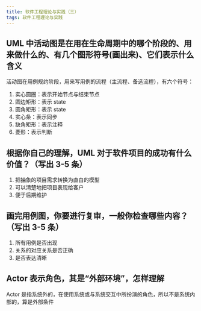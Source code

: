 ```yaml
---
title: 软件工程理论与实践（三）
tags: 软件工程理论与实践
---
```


## UML 中活动图是在用在生命周期中的哪个阶段的、用来做什么的、有几个图形符号(画出来)、它们表示什么含义

活动图在用例规约阶段，用来写用例的流程（主流程、备选流程），有六个符号：

1. 实心圆圈：表示开始节点与结束节点
2. 圆边矩形：表示 state
3. 圆角矩形：表示 state
4. 实心条：表示同步
5. 缺角矩形：表示注释
6. 菱形：表示判断

## 根据你自己的理解，UML 对于软件项目的成功有什么价值？（写出 3-5 条）

1. 把抽象的项目需求转换为直白的模型
2. 可以清楚地把项目表现给客户
3. 便于后期维护

## 画完用例图，你要进行复审，一般你检查哪些内容？（写出 3-5 条）

1. 所有用例是否出现
2. 关系的对应关系是否正确
3. 是否表达清晰

## Actor 表示角色，其是“外部环境”，怎样理解

Actor 是指系统外的，在使用系统或与系统交互中所扮演的角色，所以不是系统内部的，算是外部条件
